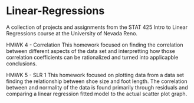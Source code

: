 # Linear-Regressions
A collection of projects and assignments from the STAT 425 Intro to Linear Regressions course at the University of Nevada Reno.

HMWK 4 - Correlation
  This homework focused on finding the correlation between different aspects of the data set and interpretting how those correlation coefficients can be rationalized and turned into applicapble conclusions.

HMWK 5 - SLR 1
  This homework focused on plotting data from a data set finding the relationship between shoe size and foot length. The correlation between and normality of the data is found primarily through residuals and comparing a linear regression fitted model to the actual scatter plot graph. 
  
